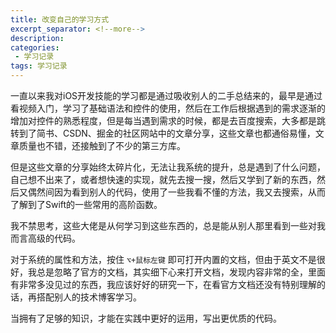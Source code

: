 ```yaml
---
title: 改变自己的学习方式
excerpt_separator: <!--more-->
description: 
categories:
 - 学习记录
tags: 学习记录
---
```


一直以来我对iOS开发技能的学习都是通过吸收别人的二手总结来的，最早是通过看视频入门，学习了基础语法和控件的使用，然后在工作后根据遇到的需求逐渐的增加对控件的熟悉程度，但是每当遇到需求的时候，都是去百度搜索，大多都是跳转到了简书、CSDN、掘金的社区网站中的文章分享，这些文章也都通俗易懂，文章质量也不错，还接触到了不少的第三方库。

但是这些文章的分享始终太碎片化，无法让我系统的提升，总是遇到了什么问题，自己想不出来了，或者想快速的实现，就先去搜一搜，然后又学到了新的东西，然后又偶然间因为看到别人的代码，使用了一些我看不懂的方法，我又去搜索，从而了解到了Swift的一些常用的高阶函数。

我不禁思考，这些大佬是从何学习到这些东西的，总是能从别人那里看到一些对我而言高级的代码。

对于系统的属性和方法，按住 `⌥+鼠标左键` 即可打开内置的文档，但由于英文不是很好，我总是忽略了官方的文档，其实细下心来打开文档，发现内容非常的全，里面有非常多没见过的东西，我应该好好的研究一下，在看官方文档还没有特别理解的话，再搭配别人的技术博客学习。

当拥有了足够的知识，才能在实践中更好的运用，写出更优质的代码。

